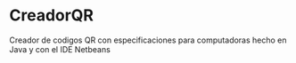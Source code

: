 CreadorQR
=========

Creador de codigos QR con especificaciones para computadoras hecho en Java y con el IDE Netbeans
